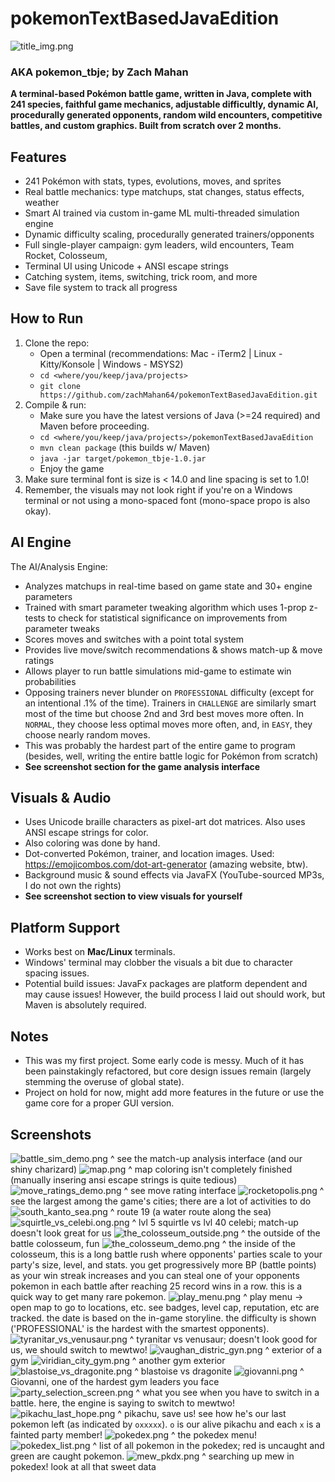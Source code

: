 # pokemonTextBasedJavaEdition
![title_img.png](resources/title_img.png)
### AKA pokemon_tbje; by Zach Mahan

**A terminal-based Pokémon battle game, written in Java, complete with 241 species, faithful game mechanics, adjustable difficultly, dynamic AI, procedurally generated opponents, random wild encounters, competitive battles, and custom graphics. Built from scratch over 2 months.**

## Features

- 241 Pokémon with stats, types, evolutions, moves, and sprites
- Real battle mechanics: type matchups, stat changes, status effects, weather
- Smart AI trained via custom in-game ML multi-threaded simulation engine
- Dynamic difficulty scaling, procedurally generated trainers/opponents
- Full single-player campaign: gym leaders, wild encounters, Team Rocket, Colosseum, 
- Terminal UI using Unicode + ANSI escape strings
- Catching system, items, switching, trick room, and more
- Save file system to track all progress

## How to Run

1. Clone the repo:
   - Open a terminal (recommendations: Mac - iTerm2 | Linux - Kitty/Konsole | Windows - MSYS2)
   - `cd <where/you/keep/java/projects>`
   - `git clone https://github.com/zachMahan64/pokemonTextBasedJavaEdition.git`
2. Compile & run:
   - Make sure you have the latest versions of Java (>=24 required) and Maven before proceeding.
   - `cd <where/you/keep/java/projects>/pokemonTextBasedJavaEdition`
   - `mvn clean package` (this builds w/ Maven)
   - `java -jar target/pokemon_tbje-1.0.jar`
   - Enjoy the game
3. Make sure terminal font is size is < 14.0 and line spacing is set to 1.0!
4. Remember, the visuals may not look right if you're on a Windows terminal or not using a mono-spaced font (mono-space propo is also okay).

## AI Engine

The AI/Analysis Engine:
- Analyzes matchups in real-time based on game state and 30+ engine parameters
- Trained with smart parameter tweaking algorithm which uses 1-prop z-tests to check for statistical significance on improvements from parameter tweaks
- Scores moves and switches with a point total system
- Provides live move/switch recommendations & shows match-up & move ratings
- Allows player to run battle simulations mid-game to estimate win probabilities
- Opposing trainers never blunder on `PROFESSIONAL` difficulty (except for an intentional .1% of the time). Trainers in `CHALLENGE` are similarly smart most of the time but choose 2nd and 3rd best moves more often. In `NORMAL`, they choose less optimal moves more often, and, in `EASY`, they choose nearly random moves.
- This was probably the hardest part of the entire game to program (besides, well, writing the entire battle logic for Pokémon from scratch)
- **See screenshot section for the game analysis interface**

## Visuals & Audio

- Uses Unicode braille characters as pixel-art dot matrices. Also uses ANSI escape strings for color.
- Also coloring was done by hand.
- Dot-converted Pokémon, trainer, and location images. Used: https://emojicombos.com/dot-art-generator (amazing website, btw).
- Background music & sound effects via JavaFX (YouTube-sourced MP3s, I do not own the rights)
- **See screenshot section to view visuals for yourself**

## Platform Support

- Works best on **Mac/Linux** terminals.
- Windows' terminal may clobber the visuals a bit due to character spacing issues.
- Potential build issues: JavaFx packages are platform dependent and may cause issues! However, the build process I laid out should work, but Maven is absolutely required.

## Notes

- This was my first project. Some early code is messy. Much of it has been painstakingly refactored, but core design issues remain (largely stemming the overuse of global state).
- Project on hold for now, might add more features in the future or use the game core for a proper GUI version.
## Screenshots
![battle_sim_demo.png](resources/battle_sim_demo.png)
^ see the match-up analysis interface (and our shiny charizard)
![map.png](resources/map.png)
^ map coloring isn't completely finished (manually insering ansi escape strings is quite tedious)
![move_ratings_demo.png](resources/move_ratings_demo.png)
^ see move rating interface
![rocketopolis.png](resources/rocketopolis.png)
^ see the largest among the game's cities; there are a lot of activities to do
![south_kanto_sea.png](resources/south_kanto_sea.png)
^ route 19 (a water route along the sea)
![squirtle_vs_celebi.ong.png](resources/squirtle_vs_celebi.ong.png)
^ lvl 5 squirtle vs lvl 40 celebi; match-up doesn't look great for us
![the_colosseum_outside.png](resources/the_colosseum_outside.png)
^ the outside of the battle colosseum, fun
![the_colosseum_demo.png](resources/the_colosseum_demo.png)
^ the inside of the colosseum, this is a long battle rush where opponents' parties scale to your party's size, level, and stats. you get progressively more BP (battle points) as your win streak increases and you can steal one of your opponents pokemon in each battle after reaching 25 record wins in a row. this is a quick way to get many rare pokemon.
![play_menu.png](resources/play_menu.png)
^ play menu -> open map to go to locations, etc. see badges, level cap, reputation, etc are tracked. the date is based on the in-game storyline. the difficulty is shown ('PROFESSIONAL' is the hardest with the smartest opponents). 
![tyranitar_vs_venusaur.png](resources/tyranitar_vs_venusaur.png)
^ tyranitar vs venusaur; doesn't look good for us, we should switch to mewtwo!
![vaughan_distric_gyn.png](resources/vaughan_distric_gyn.png)
^ exterior of a gym
![viridian_city_gym.png](resources/viridian_city_gym.png)
^ another gym exterior
![blastoise_vs_dragonite.png](resources/blastoise_vs_dragonite.png)
^ blastoise vs dragonite
![giovanni.png](resources/giovanni.png)
^ Giovanni, one of the hardest gym leaders you face
![party_selection_screen.png](resources/party_selection_screen.png)
^ what you see when you have to switch in a battle. here, the engine is saying to switch to mewtwo!
![pikachu_last_hope.png](resources/pikachu_last_hope.png)
^ pikachu, save us! see how he's our last pokemon left (as indicated by `oxxxxx`). `o` is our alive pikachu and each `x` is a fainted party member!
![pokedex.png](resources/pokedex.png)
^ the pokedex menu!
![pokedex_list.png](resources/pokedex_list.png)
^ list of all pokemon in the pokedex; red is uncaught and green are caught pokemon.
![mew_pkdx.png](resources/mew_pkdx.png)
^ searching up mew in pokedex! look at all that sweet data